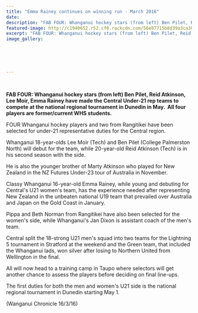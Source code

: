 ```yaml
---
title: "Emma Rainey continues on winning run - March 2016"
date: 
description: "FAB FOUR: Whanganui hockey stars (from left) Ben Pilet, Reid Atkinson, Lee Moir, Emma Rainey have made the Central Under-21 rep teams to compete at the national regional tournament in Dunedin in May."
featured-image: http://c1940652.r52.cf0.rackcdn.com/56e87715b8d39a3ca3002075/U21-reps-for-the-Central-region.Emma-Rainey.jpg
excerpt: "FAB FOUR: Whanganui hockey stars (from left) Ben Pilet, Reid Atkinson, Lee Moir, Emma Rainey have made the Central Under-21 rep teams to compete at the national regional tournament in Dunedin in May."
image_gallery:
    
    
    
    
    
---
```


<p>&nbsp;</p>
<p><strong>FAB FOUR: Whanganui hockey stars (from left) Ben Pilet, Reid Atkinson, Lee Moir, Emma Rainey have made the Central Under-21 rep teams to compete at the national regional tournament in Dunedin in May. &nbsp;All four players are former/current WHS students.</strong></p>
<p>FOUR Whanganui hockey players and two from Rangitikei have been selected for under-21 representative duties for the Central region.</p>
<p>Whanganui 18-year-olds Lee Moir (Tech) and Ben Pilet (College Palmerston North) will debut for the team, while 20-year-old Reid Atkinson (Tech) is in his second season with the side.</p>
<p>He is also the younger brother of Marty Atkinson who played for New Zealand in the NZ Futures Under-23 tour of Australia in November.</p>
<p>Classy Whanganui 16-year-old Emma Rainey, while young and debuting for Central's U21 women's team, has the experience needed after representing New Zealand in the unbeaten national U19 team that prevailed over Australia and Japan on the Gold Coast in January.</p>
<p>Pippa and Beth Norman from Rangitikei have also been selected for the women's side, while Whanganui's Jan Dixon is assistant coach of the men's team.</p>
<p>Central split the 18-strong U21 men's squad into two teams for the Lightning 5 tournament in Stratford at the weekend and the Green team, that included the Whanganui lads, won silver after losing to Northern United from Wellington in the final.</p>
<p>All will now head to a training camp in Taupo where selectors will get another chance to assess the players before deciding on final line-ups.</p>
<p>The first duties for both the men and women's U21 side is the national regional tournament in Dunedin starting May 1.</p>
<p><span>(Wanganui Chronicle 16/3/16)</span></p>


